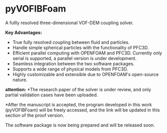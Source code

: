 # pyVOFIBFoam
A fullly resolved three-dimensional VOF-DEM coupling solver.

**Key Advantages:**
* True fully resolved coupling between fluid and particles.
* Handle simple spherical particles with the functionality of PFC3D.
* Efficient parallel computing with OPENFOAM and PFC3D. Currently only serial is supported, a parallel version is under development.
* Seamless integration between the two software packages.
* Supports a wide range of physical models from PFC3D.
* Highly customizable and extensible due to OPENFOAM's open-source nature.

**attention:**
*The research paper of the solver is under review, and only partial validation cases have been uploaded.

*After the manuscript is accepted, the program developed in this work (pyVOFIBFoam) will be freely accessed, and the link will be updated in this section of the proof version.

The software package is now being prepared and will be released soon.
